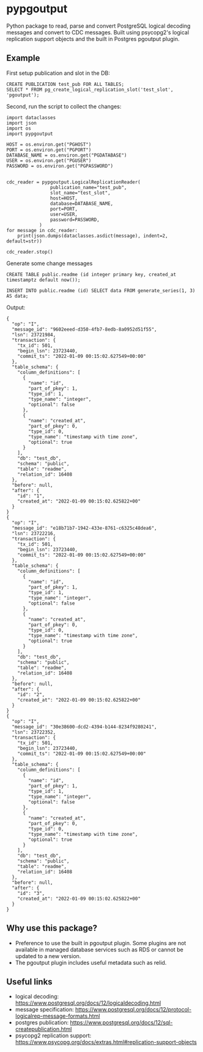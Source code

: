 # pypgoutput

Python package to read, parse and convert PostgreSQL logical decoding messages and convert to CDC messages. Built using psycopg2's logical replication support objects and the built in Postgres pgoutput plugin.

## Example

First setup publication and slot in the DB:

```{sql}
CREATE PUBLICATION test_pub FOR ALL TABLES;
SELECT * FROM pg_create_logical_replication_slot('test_slot', 'pgoutput');
```

Second, run the script to collect the changes:

```{python}
import dataclasses
import json
import os
import pypgoutput

HOST = os.environ.get("PGHOST")
PORT = os.environ.get("PGPORT")
DATABASE_NAME = os.environ.get("PGDATABASE")
USER = os.environ.get("PGUSER")
PASSWORD = os.environ.get("PGPASSWORD")


cdc_reader = pypgoutput.LogicalReplicationReader(
                publication_name="test_pub",
                slot_name="test_slot",
                host=HOST,
                database=DATABASE_NAME,
                port=PORT,
                user=USER,
                password=PASSWORD,
            )
for message in cdc_reader:
    print(json.dumps(dataclasses.asdict(message), indent=2, default=str))

cdc_reader.stop()
```

Generate some change messages
```{sql}
CREATE TABLE public.readme (id integer primary key, created_at timestamptz default now());

INSERT INTO public.readme (id) SELECT data FROM generate_series(1, 3) AS data;
```

Output:
```{json}
{
  "op": "I",
  "message_id": "9602eeed-d350-4fb7-8edb-8a0952d51f55",
  "lsn": 23721984,
  "transaction": {
    "tx_id": 501,
    "begin_lsn": 23723440,
    "commit_ts": "2022-01-09 00:15:02.627549+00:00"
  },
  "table_schema": {
    "column_definitions": [
      {
        "name": "id",
        "part_of_pkey": 1,
        "type_id": 1,
        "type_name": "integer",
        "optional": false
      },
      {
        "name": "created_at",
        "part_of_pkey": 0,
        "type_id": 0,
        "type_name": "timestamp with time zone",
        "optional": true
      }
    ],
    "db": "test_db",
    "schema": "public",
    "table": "readme",
    "relation_id": 16408
  },
  "before": null,
  "after": {
    "id": "1",
    "created_at": "2022-01-09 00:15:02.625822+00"
  }
}
{
  "op": "I",
  "message_id": "e18b71b7-1942-433e-8761-c6325c48dea6",
  "lsn": 23722216,
  "transaction": {
    "tx_id": 501,
    "begin_lsn": 23723440,
    "commit_ts": "2022-01-09 00:15:02.627549+00:00"
  },
  "table_schema": {
    "column_definitions": [
      {
        "name": "id",
        "part_of_pkey": 1,
        "type_id": 1,
        "type_name": "integer",
        "optional": false
      },
      {
        "name": "created_at",
        "part_of_pkey": 0,
        "type_id": 0,
        "type_name": "timestamp with time zone",
        "optional": true
      }
    ],
    "db": "test_db",
    "schema": "public",
    "table": "readme",
    "relation_id": 16408
  },
  "before": null,
  "after": {
    "id": "2",
    "created_at": "2022-01-09 00:15:02.625822+00"
  }
}
{
  "op": "I",
  "message_id": "30e38600-dcd2-4394-b144-8234f9280241",
  "lsn": 23722352,
  "transaction": {
    "tx_id": 501,
    "begin_lsn": 23723440,
    "commit_ts": "2022-01-09 00:15:02.627549+00:00"
  },
  "table_schema": {
    "column_definitions": [
      {
        "name": "id",
        "part_of_pkey": 1,
        "type_id": 1,
        "type_name": "integer",
        "optional": false
      },
      {
        "name": "created_at",
        "part_of_pkey": 0,
        "type_id": 0,
        "type_name": "timestamp with time zone",
        "optional": true
      }
    ],
    "db": "test_db",
    "schema": "public",
    "table": "readme",
    "relation_id": 16408
  },
  "before": null,
  "after": {
    "id": "3",
    "created_at": "2022-01-09 00:15:02.625822+00"
  }
}

```

## Why use this package?

* Preference to use the built in pgoutput plugin. Some plugins are not available in managed database services such as RDS or cannot be updated to a new version.
* The pgoutput plugin includes useful metadata such as relid.

## Useful links

* logical decoding: <https://www.postgresql.org/docs/12/logicaldecoding.html>
* message specification: <https://www.postgresql.org/docs/12/protocol-logicalrep-message-formats.html>
* postgres publication: <https://www.postgresql.org/docs/12/sql-createpublication.html>
* psycopg2 replication support: <https://www.psycopg.org/docs/extras.html#replication-support-objects>
